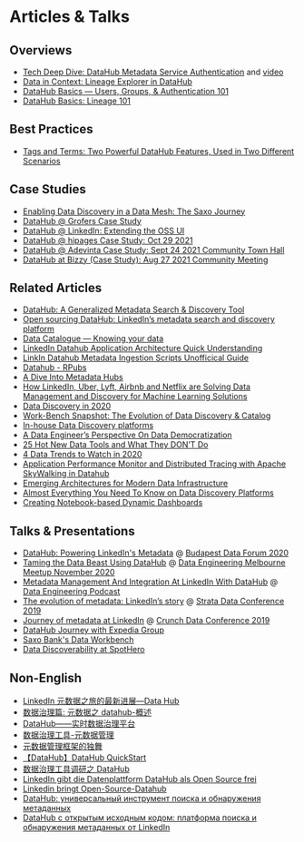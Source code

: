 # Articles & Talks

## Overviews

- [Tech Deep Dive: DataHub Metadata Service Authentication](https://blog.datahub.com/tech-deep-dive-introducing-datahub-metadata-service-authentication-661e3aabbad0) and [video](https://www.youtube.com/watch?v=DPY0G3Ix7Y8)
- [Data in Context: Lineage Explorer in DataHub](https://blog.datahub.com/data-in-context-lineage-explorer-in-datahub-a53a9a476dc4)
- [DataHub Basics — Users, Groups, & Authentication 101](https://www.youtube.com/watch?v=8Osw6p9vDYY)
- [DataHub Basics: Lineage 101](https://www.youtube.com/watch?v=rONGpsndzRw)

## Best Practices

- [Tags and Terms: Two Powerful DataHub Features, Used in Two Different Scenarios](https://blog.datahub.com/tags-and-terms-two-powerful-datahub-features-used-in-two-different-scenarios-b5b4791e892e)

## Case Studies

- [Enabling Data Discovery in a Data Mesh: The Saxo Journey](https://blog.datahub.com/enabling-data-discovery-in-a-data-mesh-the-saxo-journey-451b06969c8f)
- [DataHub @ Grofers Case Study](https://www.youtube.com/watch?v=m9kUYAuezFI)
- [DataHub @ LinkedIn: Extending the OSS UI](https://www.youtube.com/watch?v=Rdt4kJqDoww)
- [DataHub @ hipages Case Study: Oct 29 2021](https://www.youtube.com/watch?v=OFNzjUdMcJQ)
- [DataHub @ Adevinta Case Study: Sept 24 2021 Community Town Hall](https://www.youtube.com/watch?v=u9DRa_5uPIM)
- [DataHub at Bizzy (Case Study): Aug 27 2021 Community Meeting](https://www.youtube.com/watch?v=SuhLRr3QKt8)

## Related Articles

- [DataHub: A Generalized Metadata Search & Discovery Tool](https://engineering.linkedin.com/blog/2019/data-hub)
- [Open sourcing DataHub: LinkedIn’s metadata search and discovery platform](https://engineering.linkedin.com/blog/2020/open-sourcing-datahub--linkedins-metadata-search-and-discovery-p)
- [Data Catalogue — Knowing your data](https://medium.com/albert-franzi/data-catalogue-knowing-your-data-15f7d0724900)
- [LinkedIn Datahub Application Architecture Quick Understanding](https://medium.com/@liangjunjiang/linkedin-datahub-application-architecture-quick-understanding-a5b7868ee205)
- [LinkIn Datahub Metadata Ingestion Scripts Unofficical Guide](https://medium.com/@liangjunjiang/linkin-datahub-etl-unofficical-guide-7c3949483f8b)
- [Datahub - RPubs](https://rpubs.com/Priya_Shaji/dataHub)
- [A Dive Into Metadata Hubs](https://www.holistics.io/blog/a-dive-into-metadata-hubs/)
- [How LinkedIn, Uber, Lyft, Airbnb and Netflix are Solving Data Management and Discovery for Machine Learning Solutions](https://www.kdnuggets.com/2019/08/linkedin-uber-lyft-airbnb-netflix-solving-data-management-discovery-machine-learning-solutions.html)
- [Data Discovery in 2020](https://medium.com/@torokyle/data-discovery-in-2020-3c907383caa0)
- [Work-Bench Snapshot: The Evolution of Data Discovery & Catalog](https://medium.com/work-bench/work-bench-snapshot-the-evolution-of-data-discovery-catalog-2f6c0425616b)
- [In-house Data Discovery platforms](https://datastrategy.substack.com/p/in-house-data-discovery-platforms)
- [A Data Engineer’s Perspective On Data Democratization](https://towardsdatascience.com/a-data-engineers-perspective-on-data-democratization-a8aed10f4253)
- [25 Hot New Data Tools and What They DON’T Do](https://blog.amplifypartners.com/25-hot-new-data-tools-and-what-they-dont-do/)
- [4 Data Trends to Watch in 2020](https://medium.com/memory-leak/4-data-trends-to-watch-in-2020-491707902c09)
- [Application Performance Monitor and Distributed Tracing with Apache SkyWalking in Datahub](https://medium.com/@liangjunjiang/application-performance-monitor-and-distributed-tracing-with-apache-skywalking-in-datahub-16bc65e6c670)
- [Emerging Architectures for Modern Data Infrastructure](https://a16z.com/2020/10/15/the-emerging-architectures-for-modern-data-infrastructure/)
- [Almost Everything You Need To Know on Data Discovery Platforms](https://eugeneyan.com/writing/data-discovery-platforms/)
- [Creating Notebook-based Dynamic Dashboards](https://towardsdatascience.com/creating-notebook-based-dynamic-dashboards-91f936adc6f3)

## Talks & Presentations

- [DataHub: Powering LinkedIn's Metadata](https://github.com/acryldata/static-assets-test/raw/master/imgs/demo/DataHub_-_Powering_LinkedIn_Metadata.pdf) @ [Budapest Data Forum 2020](https://budapestdata.hu/2020/en/)
- [Taming the Data Beast Using DataHub](https://www.youtube.com/watch?v=bo4OhiPro7Y) @ [Data Engineering Melbourne Meetup November 2020](https://www.meetup.com/Data-Engineering-Melbourne/events/kgnvlrybcpbjc/)
- [Metadata Management And Integration At LinkedIn With DataHub](https://www.dataengineeringpodcast.com/datahub-metadata-management-episode-147/) @ [Data Engineering Podcast](https://www.dataengineeringpodcast.com)
- [The evolution of metadata: LinkedIn’s story](https://speakerdeck.com/shirshanka/the-evolution-of-metadata-linkedins-journey-strata-nyc-2019) @ [Strata Data Conference 2019](https://conferences.oreilly.com/strata/strata-ny-2019.html)
- [Journey of metadata at LinkedIn](https://www.youtube.com/watch?v=OB-O0Y6OYDE) @ [Crunch Data Conference 2019](https://crunchconf.com/2019)
- [DataHub Journey with Expedia Group](https://www.youtube.com/watch?v=ajcRdB22s5o)
- [Saxo Bank's Data Workbench](https://www.slideshare.net/SheetalPratik/linkedinsaxobankdataworkbench)
- [Data Discoverability at SpotHero](https://www.slideshare.net/MaggieHays/data-discoverability-at-spothero)

## Non-English

- [LinkedIn 元数据之旅的最新进展—Data Hub](https://blog.csdn.net/DataPipeline/article/details/100155781)
- [数据治理篇: 元数据之 datahub-概述](https://www.jianshu.com/p/04630b0c63f7)
- [DataHub——实时数据治理平台](https://segmentfault.com/a/1190000022563622)
- [数据治理工具-元数据管理](https://blog.csdn.net/weixin_42526352/article/details/105371012)
- [元数据管理框架的独舞](https://mp.weixin.qq.com/s/J6xtX3js70brdN3c_7ZkNg)
- [【DataHub】DataHub QuickStart](https://www.jianshu.com/p/eb34e7088c77)
- [数据治理工具调研之 DataHub](https://www.cnblogs.com/CodingJacob/p/di2jiang-gong-ju-diao-yan-zhidatahub.html)
- [LinkedIn gibt die Datenplattform DataHub als Open Source frei](https://www.heise.de/developer/meldung/LinkedIn-gibt-die-Datenplattform-DataHub-als-Open-Source-frei-4663773.html)
- [Linkedin bringt Open-Source-Datahub](https://www.itmagazine.ch/artikel/71532/Linkedin_bringt_Open-Source-Datahub.html)
- [DataHub: универсальный инструмент поиска и обнаружения метаданных](https://habr.com/ru/post/520930/)
- [DataHub с открытым исходным кодом: платформа поиска и обнаружения метаданных от LinkedIn](https://habr.com/ru/post/521536/)
